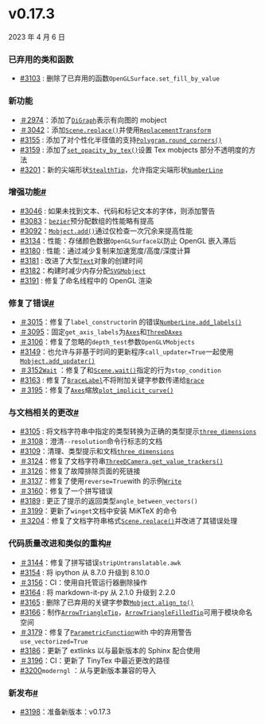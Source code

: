 # v0.17.3 

2023 年 4 月 6 日

### 已弃用的类和函数

- [#3103](https://github.com/ManimCommunity/manim/pull/3103) : 删除了已弃用的函数`OpenGLSurface.set_fill_by_value`

### 新功能

- [＃2974](https://github.com/ManimCommunity/manim/pull/2974)：添加了[`DiGraph`](../reference/manim.mobject.graph.DiGraph.html#manim.mobject.graph.DiGraph "manim.mobject.graph.有向图")表示有向图的 mobject
- [＃3042](https://github.com/ManimCommunity/manim/pull/3042)：添加[`Scene.replace()`](../reference/manim.scene.scene.Scene.html#manim.scene.scene.Scene.replace "manim.场景.场景.场景.替换")并使用[`ReplacementTransform`](../reference/manim.animation.transform.ReplacementTransform.html#manim.animation.transform.ReplacementTransform "manim.animation.transform.ReplacementTransform")
- [#3155](https://github.com/ManimCommunity/manim/pull/3155) : 添加了对个性化半径值的支持[`Polygram.round_corners()`](../reference/manim.mobject.geometry.polygram.Polygram.html#manim.mobject.geometry.polygram.Polygram.round_corners "manim.mobject.geometry.polygram.Polygram.round_corners")
- [#3159](https://github.com/ManimCommunity/manim/pull/3159) : 添加了[`set_opacity_by_tex()`](../reference/manim.mobject.text.tex_mobject.MathTex.html#manim.mobject.text.tex_mobject.MathTex.set_opacity_by_tex "manim.mobject.text.tex_mobject.MathTex.set_opacity_by_tex")设置 Tex mobjects 部分不透明度的方法
- [#3201](https://github.com/ManimCommunity/manim/pull/3201)：新的尖端形状[`StealthTip`](../reference/manim.mobject.geometry.tips.StealthTip.html#manim.mobject.geometry.tips.StealthTip "manim.mobject.geometry.tips.StealthTip")，允许指定尖端形状[`NumberLine`](../reference/manim.mobject.graphing.number_line.NumberLine.html#manim.mobject.graphing.number_line.NumberLine "manim.mobject.graphing.number_line.NumberLine")

### 增强功能[#](#enhancements "此标题的固定链接")

- [#3046](https://github.com/ManimCommunity/manim/pull/3046) : 如果未找到文本、代码和标记文本的字体，则添加警告
- [#3083](https://github.com/ManimCommunity/manim/pull/3083)：[`bezier`](../reference/manim.utils.bezier.html#module-manim.utils.bezier "manim.utils.bezier")预分配数组的性能略有提高
- [#3092](https://github.com/ManimCommunity/manim/pull/3092)：[`Mobject.add()`](../reference/manim.mobject.mobject.Mobject.html#manim.mobject.mobject.Mobject.add "manim.mobject.mobject.Mobject.add")通过仅检查一次冗余来提高性能
- [#3134](https://github.com/ManimCommunity/manim/pull/3134)：性能：存储颜色数据`OpenGLSurface`以防止 OpenGL 嵌入滞后
- [#3180](https://github.com/ManimCommunity/manim/pull/3180) : 性能：通过减少复制来加速宽度/高度/深度计算
- [#3181](https://github.com/ManimCommunity/manim/pull/3181) : 改进了大型[`Text`](../reference/manim.mobject.text.text_mobject.Text.html#manim.mobject.text.text_mobject.Text "manim.mobject.text.text_mobject.Text")对象的创建时间
- [#3182](https://github.com/ManimCommunity/manim/pull/3182)：构建时减少内存分配[`SVGMobject`](../reference/manim.mobject.svg.svg_mobject.SVGMobject.html#manim.mobject.svg.svg_mobject.SVGMobject "manim.mobject.svg.svg_mobject.SVGMobject")
- [#3191](https://github.com/ManimCommunity/manim/pull/3191) : 修复了命名线程中的 OpenGL 渲染

### 修复了错误[#](#fixed-bugs "此标题的固定链接")

- [＃3015](https://github.com/ManimCommunity/manim/pull/3015)：修复了`label_constructor`in 的错误[`NumberLine.add_labels()`](../reference/manim.mobject.graphing.number_line.NumberLine.html#manim.mobject.graphing.number_line.NumberLine.add_labels "manim.mobject.graphing.number_line.NumberLine.add_labels")
- [＃3095](https://github.com/ManimCommunity/manim/pull/3095)：固定`get_axis_labels`为[`Axes`](../reference/manim.mobject.graphing.coordinate_systems.Axes.html#manim.mobject.graphing.coordinate_systems.Axes "manim.mobject.graphing.coordinate_systems.Axes")和[`ThreeDAxes`](../reference/manim.mobject.graphing.coordinate_systems.ThreeDAxes.html#manim.mobject.graphing.coordinate_systems.ThreeDAxes "manim.mobject.graphing.coordinate_systems.ThreeDAxes")
- [＃3106](https://github.com/ManimCommunity/manim/pull/3106)：修复了忽略的`depth_test`参数`OpenGLVMobjects`
- [#3149](https://github.com/ManimCommunity/manim/pull/3149)：也允许与非基于时间的更新程序`call_updater=True`一起使用[`Mobject.add_updater()`](../reference/manim.mobject.mobject.Mobject.html#manim.mobject.mobject.Mobject.add_updater "manim.mobject.mobject.Mobject.add_updater")
- [＃3152](https://github.com/ManimCommunity/manim/pull/3152)[`Wait`](../reference/manim.animation.animation.Wait.html#manim.animation.animation.Wait "manim.animation.animation.Wait") ：修复了和[`Scene.wait()`](../reference/manim.scene.scene.Scene.html#manim.scene.scene.Scene.wait "manim.scene.scene.Scene.wait")指定的行为`stop_condition`
- [#3163](https://github.com/ManimCommunity/manim/pull/3163) : 修复了[`BraceLabel`](../reference/manim.mobject.svg.brace.BraceLabel.html#manim.mobject.svg.brace.BraceLabel "manim.mobject.svg.brace.BraceLabel")不将附加关键字参数传递给[`Brace`](../reference/manim.mobject.svg.brace.Brace.html#manim.mobject.svg.brace.Brace "manim.mobject.svg.brace.Brace")
- [＃3195](https://github.com/ManimCommunity/manim/pull/3195)：修复了[`Axes`](../reference/manim.mobject.graphing.coordinate_systems.Axes.html#manim.mobject.graphing.coordinate_systems.Axes "manim.mobject.graphing.coordinate_systems.Axes")缩放[`plot_implicit_curve()`](../reference/manim.mobject.graphing.coordinate_systems.CoordinateSystem.html#manim.mobject.graphing.coordinate_systems.CoordinateSystem.plot_implicit_curve "manim.mobject.graphing.coordinate_systems.CoordinateSystem.plot_implicit_curve")

### 与文档相关的更改[#](#documentation-related-changes "此标题的固定链接")

- [#3105](https://github.com/ManimCommunity/manim/pull/3105) : 将文档字符串中指定的类型转换为正确的类型提示[`three_dimensions`](../reference/manim.mobject.three_d.three_dimensions.html#module-manim.mobject.three_d.three_dimensions "manim.mobject. Three_d. Three_dimensions")
- [＃3108](https://github.com/ManimCommunity/manim/pull/3108)：澄清`--resolution`命令行标志的文档
- [#3109](https://github.com/ManimCommunity/manim/pull/3109)：清理、类型提示和文档[`three_dimensions`](../reference/manim.mobject.three_d.three_dimensions.html#module-manim.mobject.three_d.three_dimensions "manim.mobject. Three_d. Three_dimensions")
- [＃3124](https://github.com/ManimCommunity/manim/pull/3124)：修复了文档字符串[`ThreeDCamera.get_value_trackers()`](../reference/manim.camera.three_d_camera.ThreeDCamera.html#manim.camera.three_d_camera.ThreeDCamera.get_value_trackers "manim.camera. Three_d_camera.ThreeDCamera.get_value_trackers")
- [＃3126](https://github.com/ManimCommunity/manim/pull/3126)：修复了故障排除页面的死链接
- [＃3137](https://github.com/ManimCommunity/manim/pull/3137)：修复了使用`reverse=True`with 的示例[`Write`](../reference/manim.animation.creation.Write.html#manim.animation.creation.Write "manim.animation.creation.Write")
- [＃3160](https://github.com/ManimCommunity/manim/pull/3160)：修复了一个拼写错误
- [#3189](https://github.com/ManimCommunity/manim/pull/3189) : 更正了提示的返回类型`angle_between_vectors()`
- [＃3199](https://github.com/ManimCommunity/manim/pull/3199)：更新了`winget`文档中安装 MiKTeX 的命令
- [＃3204](https://github.com/ManimCommunity/manim/pull/3204)：修复了文档字符串格式[`Scene.replace()`](../reference/manim.scene.scene.Scene.html#manim.scene.scene.Scene.replace "manim.场景.场景.场景.替换")并改进了其错误处理

### 代码质量改进和类似的重构[#](#code-quality-improvements-and-similar-refactors "此标题的固定链接")

- [＃3144](https://github.com/ManimCommunity/manim/pull/3144)：修复了拼写错误`stripUntranslatable.awk`
- [#3154](https://github.com/ManimCommunity/manim/pull/3154) : 将 ipython 从 8.7.0 升级到 8.10.0
- [＃3156](https://github.com/ManimCommunity/manim/pull/3156)：CI：使用自托管运行器删除操作
- [#3164](https://github.com/ManimCommunity/manim/pull/3164) : 将 markdown-it-py 从 2.1.0 升级到 2.2.0
- [#3165](https://github.com/ManimCommunity/manim/pull/3165) : 删除了已弃用的关键字参数[`Mobject.align_to()`](../reference/manim.mobject.mobject.Mobject.html#manim.mobject.mobject.Mobject.align_to "manim.mobject.mobject.Mobject.align_to")
- [#3166](https://github.com/ManimCommunity/manim/pull/3166)：制作[`ArrowTriangleTip`](../reference/manim.mobject.geometry.tips.ArrowTriangleTip.html#manim.mobject.geometry.tips.ArrowTriangleTip "manim.mobject.geometry.tips.ArrowTriangleTip")，[`ArrowTriangleFilledTip`](../reference/manim.mobject.geometry.tips.ArrowTriangleFilledTip.html#manim.mobject.geometry.tips.ArrowTriangleFilledTip "manim.mobject.geometry.tips.ArrowTriangleFilledTip")可用于模块命名空间
- [＃3179](https://github.com/ManimCommunity/manim/pull/3179)：修复了[`ParametricFunction`](../reference/manim.mobject.graphing.functions.ParametricFunction.html#manim.mobject.graphing.functions.ParametricFunction "manim.mobject.graphing.functions.ParametricFunction")with 中的弃用警告`use_vectorized=True`
- [#3186](https://github.com/ManimCommunity/manim/pull/3186)：更新了 extlinks 以与最新版本的 Sphinx 配合使用
- [＃3196](https://github.com/ManimCommunity/manim/pull/3196)：CI：更新了 TinyTex 中最近更改的路径
- [#3200](https://github.com/ManimCommunity/manim/pull/3200)`moderngl` ：从与更新版本兼容的导入

### 新发布[#](#new-releases "此标题的固定链接")

- [#3198](https://github.com/ManimCommunity/manim/pull/3198)：准备新版本：v0.17.3
